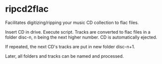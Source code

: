 # ripcd2flac

Facilitates digitizing/ripping your music CD collection to flac files.

Insert CD in drive. Execute script. Tracks are converted to flac files in a folder disc-n, n being the next higher number. CD is automatically ejected.

If repeated, the next CD's tracks are put in new folder disc-n+1.

Later, all folders and tracks can be named and processed.
